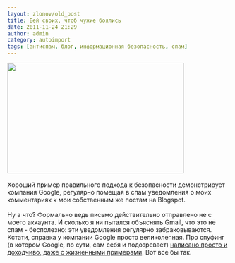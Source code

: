 ```yaml
---
layout: zlonov/old_post
title: Бей своих, чтоб чужие боялись
date: 2011-11-24 21:29
author: admin
category: autoimport
tags: [антиспам, блог, информационная безопасность, спам]
---
```

<div dir="ltr" trbidi="on">
<div><a href="http://3.bp.blogspot.com/-E8FAiY6eNT0/Ts6NUhQOpWI/AAAAAAAAATo/yBu_QcCXSRw/s1600/%25D1%2581%25D0%25B2%25D0%25BE%25D0%25B8.png" imageanchor="1"><img border="0" height="251" src="https://3.bp.blogspot.com/-E8FAiY6eNT0/Ts6NUhQOpWI/AAAAAAAAATo/yBu_QcCXSRw/s400/%25D1%2581%25D0%25B2%25D0%25BE%25D0%25B8.png" width="400"/></a></div>
<br />Хороший пример правильного подхода к безопасности демонстрирует компания Google, регулярно помещая в спам уведомления о моих комментариях к мои собственным же постам на Blogspot.<br /><a name="more"></a><br />Ну а что? Формально ведь письмо действительно отправлено не с моего аккаунта. И сколько я ни пытался объяснять Gmail, что это не спам - бесполезно: эти уведомления регулярно забраковываются. Кстати, справка у компании Google просто великолепная. Про спуфинг (в котором Google, по сути, сам себя и подозревает) <a href="https://mail.google.com/support/bin/answer.py?hl=ru&ctx=mail&answer=50200">написано просто и доходчиво, даже с жизненными примерами</a>. Вот все бы так.</div>
